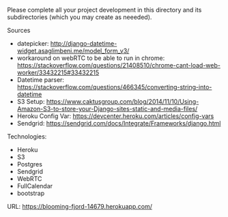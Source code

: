 
Please complete all your project development in this directory and
its subdirectories (which you may create as neeeded).

Sources
- datepicker: http://django-datetime-widget.asaglimbeni.me/model_form_v3/
- workaround on webRTC to be able to run in chrome: https://stackoverflow.com/questions/21408510/chrome-cant-load-web-worker/33432215#33432215
- Datetime parser: https://stackoverflow.com/questions/466345/converting-string-into-datetime
- S3 Setup: https://www.caktusgroup.com/blog/2014/11/10/Using-Amazon-S3-to-store-your-Django-sites-static-and-media-files/
- Heroku Config Var: https://devcenter.heroku.com/articles/config-vars
- Sendgrid: https://sendgrid.com/docs/Integrate/Frameworks/django.html

Technologies:
- Heroku
- S3
- Postgres
- Sendgrid
- WebRTC
- FullCalendar
- bootstrap

URL: https://blooming-fjord-14679.herokuapp.com/
